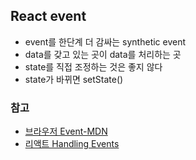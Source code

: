 ## React event
- event를 한단계 더 감싸는 synthetic event
- data를 갖고 있는 곳이 data를 처리하는 곳
- state를 직접 조정하는 것은 좋지 않다
- state가 바뀌면 setState()

### 참고
- [브라우저 Event-MDN](https://developer.mozilla.org/en-US/docs/Web/API/Event)
- [리액트 Handling Events](https://reactjs.org/docs/handling-events.html)